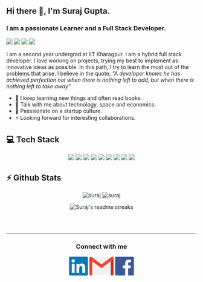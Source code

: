 ## Hi there 👋, I'm Suraj Gupta.
### I am a passionate Learner and a Full Stack Developer.

<p>

![](https://visitor-badge.glitch.me/badge?page_id=praneeth-rdy.praneeth-rdy)
    <a href="https://github.com/surajgupta3072/"><img src="https://img.shields.io/github/followers/surajgupta3072?style=social"/></a>
    <a href="https://github.com/surajgupta3072?tab=repositories"><img src="https://badges.frapsoft.com/os/v2/open-source.svg?v=103"/></a>
    <img src="https://img.shields.io/badge/OS-Ubuntu-dc143c"/>
</p>



I am a second year undergrad at IIT Kharagpur. I am a hybrid full stack developer. I love working on projects, trying my best to implement as innovative ideas as possible. In this path, I try to learn the most out of the problems that arise. I believe in the quote, *"A developer knows he has achieved perfection not when there is nothing left to add, but when there is nothing left to take away"*

- 🔭 I keep learning new things and often read books.
- 💬 Talk with me about technology, space and economics.
- 🌱 Passsionate on a startup culture.
- ⚡ Looking forward for interesting collaborations.

<h2><b>💻 Tech Stack</b></h2>
<p align="center">
    <img src="https://img.shields.io/badge/Bootstrap-563D7C?style=for-the-badge&logo=bootstrap&logoColor=white" height="25"/>
    <img src="https://img.shields.io/badge/javascript-323330.svg?&style=for-the-badge&logo=javascript&logoColor=F7DF1E" height="25"/>
    <img src="https://img.shields.io/badge/React-20232A?style=for-the-badge&logo=react&logoColor=61DAFB" height="25"/>
  <img src="https://img.shields.io/badge/python-3776AB.svg?&style=for-the-badge&logo=python&logoColor=white" height="25"/>
  <!-- <img src="https://img.shields.io/badge/php-8892BF.svg?&style=for-the-badge&logo=php&logoColor=white" height="25"/> -->
  <img src="https://img.shields.io/badge/Node.js-43853D?style=for-the-badge&logo=node.js&logoColor=white" height="25"/>
      <img src="	https://img.shields.io/badge/MongoDB-4EA94B?style=for-the-badge&logo=mongodb&logoColor=white" height="25"/>
  <!-- <img src="https://img.shields.io/badge/firebase-FFCA28.svg?&style=for-the-badge&logo=firebase&logoColor=white" height="25"/> -->
<!--   <img src="https://img.shields.io/badge/PostgreSQL-316192?style=for-the-badge&logo=postgresql&logoColor=white" height="25"/> -->
<!--   <img src="https://img.shields.io/badge/SQLite-07405E?style=for-the-badge&logo=sqlite&logoColor=white" height="25"/> -->
<!--   <img src="https://img.shields.io/badge/Django-092E20?style=for-the-badge&logo=django&logoColor=white" height="25"/> -->
  
  <!-- <img src="https://img.shields.io/badge/xampp-FB7A24.svg?&style=for-the-badge&logo=xampp&logoColor=white" height="25"/> -->
  <!-- <img src="https://img.shields.io/badge/jupyter-F3631D.svg?&style=for-the-badge&logo=jupyter&logoColor=white" height="25"/> -->
  <!-- <img src="https://img.shields.io/badge/anaconda-42B029.svg?&style=for-the-badge&logo=anaconda&logoColor=white" height="25"/> -->
<!--   <img src="https://img.shields.io/badge/Gatsby-663399?style=for-the-badge&logo=gatsby&logoColor=white" height="25" /> -->
  <img src="https://img.shields.io/badge/React_Native-20232A?style=for-the-badge&logo=react&logoColor=61DAFB" height="25"/>
<!--   <img src="https://img.shields.io/badge/Flutter-02569B?style=for-the-badge&logo=flutter&logoColor=white" height="25"/> -->
<!--   <img src="https://img.shields.io/badge/Ubuntu-E95420?style=for-the-badge&logo=ubuntu&logoColor=white" height="25"/> -->
<!--   <img src="https://img.shields.io/badge/Android-3DDC84?style=for-the-badge&logo=android&logoColor=white" height="25"/> -->
  <!-- <img src="https://img.shields.io/badge/opera-FF1B2D.svg?&style=for-the-badge&logo=opera&logoColor=white" height="25"/> -->
    <img src="https://img.shields.io/badge/Redux-563D7C?style=for-the-badge&logo=redux&logoColor=white" height="25"/>
  <img src="https://img.shields.io/badge/git%20&%20github-FF9800.svg?&style=for-the-badge&logo=git&logoColor=white" height="25"/>
  <!-- <img src="https://img.shields.io/badge/edge-0078D7.svg?&style=for-the-badge&logo=microsoft-edge&logoColor=white" height="25"/> -->
  <!-- <img src="https://img.shields.io/badge/Laravel-FF2D20.svg?&style=for-the-badge&logo=laravel&logoColor=white" height="25"/>
  <img src="https://img.shields.io/badge/Flask-000000.svg?&style=for-the-badge&logo=flask&logoColor=white" height="25"/>
  <img src="https://img.shields.io/badge/latex-008080.svg?&style=for-the-badge&logo=latex&logoColor=white" height="25"/> -->
</p>


<h2><b>⚡ Github Stats</b></h2>
<p align="center">
    <img height="200em" src="https://github-readme-stats.vercel.app/api?username=surajgupta3072&count_private=true&show_icons=true&theme=tokyonight&include_all_commits=true&custom_title=My Github Stats&hide_border=false&border_color=808080&bg_color=242424" alt="suraj"/>
    <img height="200em" src="https://github-readme-stats.vercel.app/api/top-langs/?username=surajgupta3072&theme=tokyonight&hide=css,tcl,html&hide_border=false&border_color=808080&bg_color=242424" alt="suraj" />
</p>

<p align="center">
  <img height="200em" src="https://github-readme-streak-stats.herokuapp.com/?user=surajgupta3072&theme=tokyonight_duo&hide_border=false" alt="Suraj's readme streaks" />
</p>

<br/><br/>
<hr>

<!--from img.icons8.com/dusk/48/000000/name.png-->
<div>
  <h3 align="center">Connect with me</h3>
  <p align="center">
    <a href= "https://www.linkedin.com/in/suraj-gupta-457496201"><img src="https://raw.githubusercontent.com/praneeth-rdy/praneeth-rdy/master/assets/linkedin.png" height="50" /></a>
    <!-- <a href= "https://medium.com/@surajgupta.3072"><img src="https://raw.githubusercontent.com/praneeth-rdy/praneeth-rdy/master/assets/medium-new.png"/></a> -->
    <a href= "mailto:surajgupta.3072@gmail.com"><img src="https://raw.githubusercontent.com/praneeth-rdy/praneeth-rdy/master/assets/email.png" height="50" /></a>
    <a href= "https://www.facebook.com/profile.php?id=100057206746965"><img src="https://raw.githubusercontent.com/praneeth-rdy/praneeth-rdy/master/assets/facebook.png" height="50" /></a>
  </p>
</div>
